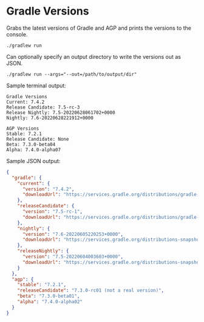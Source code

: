 # Gradle Versions
Grabs the latest versions of Gradle and AGP and prints the versions to the console.

`./gradlew run`

Can optionally specify an output directory to write the versions out as JSON.

`./gradlew run --args="--out=/path/to/output/dir"`

Sample terminal output:

```text
Gradle Versions
Current: 7.4.2
Release Candidate: 7.5-rc-3
Release Nightly: 7.5-20220628061702+0000
Nightly: 7.6-20220628221912+0000
 
AGP Versions
Stable: 7.2.1
Release Candidate: None
Beta: 7.3.0-beta04
Alpha: 7.4.0-alpha07
```

Sample JSON output:

```json
{
  "gradle": {
    "current": {
      "version": "7.4.2",
      "downloadUrl": "https://services.gradle.org/distributions/gradle-7.4.2-bin.zip"
    },
    "releaseCandidate": {
      "version": "7.5-rc-1",
      "downloadUrl": "https://services.gradle.org/distributions/gradle-7.5-rc-1-bin.zip"
    },
    "nightly": {
      "version": "7.6-20220605220253+0000",
      "downloadUrl": "https://services.gradle.org/distributions-snapshots/gradle-7.6-20220605220253+0000-bin.zip"
    },
    "releaseNightly": {
      "version": "7.5-20220604003603+0000",
      "downloadUrl": "https://services.gradle.org/distributions-snapshots/gradle-7.5-20220604003603+0000-bin.zip"
    }
  },
  "agp": {
    "stable": "7.2.1",
    "releaseCandidate": "7.3.0-rc01 (not a real version)",
    "beta": "7.3.0-beta01",
    "alpha": "7.4.0-alpha02"
  }
}
```
